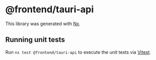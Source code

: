 # @frontend/tauri-api

This library was generated with [Nx](https://nx.dev).

## Running unit tests

Run `nx test @frontend/tauri-api` to execute the unit tests via [Vitest](https://vitest.dev/).
